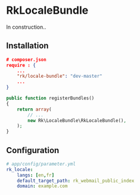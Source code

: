 RkLocaleBundle
==============

In construction..

Installation
----------
```json
# composer.json
require : {
    ...
    "rk/locale-bundle": "dev-master"
    ...
}
```

```php
public function registerBundles()
{
    return array(
        // ...
        new Rk\LocaleBundle\RkLocaleBundle(),
    );
}
```


Configuration
--------
```yml
# app/config/parameter.yml
rk_locale:
    langs: [en,fr]
    default_target_path: rk_webmail_public_index
    domain: example.com
```
